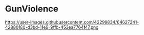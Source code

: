 # GunViolence
https://user-images.githubusercontent.com/42299834/64627241-42880180-d3bd-11e9-9ffb-453ea7764f47.png
